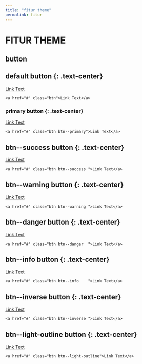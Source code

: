 ```yaml
---
title: "fitur theme"
permalink: fitur
---
```


# FITUR THEME

## button

## default button {: .text-center}
<a href="#" class="btn">Link Text</a>
```
<a href="#" class="btn">Link Text</a>
```

### primary button {: .text-center}
<a href="#" class="btn btn--primary">Link Text</a>
```
<a href="#" class="btn btn--primary">Link Text</a>
```

## btn--success	 button {: .text-center}
<a href="#" class="btn btn--success	">Link Text</a>
```
<a href="#" class="btn btn--success	">Link Text</a>
```

## btn--warning	 button {: .text-center}
<a href="#" class="btn btn--warning">Link Text</a>
```
<a href="#" class="btn btn--warning	">Link Text</a>
```

## btn--danger	 button {: .text-center}
<a href="#" class="btn btn--danger">Link Text</a>
```
<a href="#" class="btn btn--danger	">Link Text</a>
```

## btn--info	 button {: .text-center}
<a href="#" class="btn btn--info">Link Text</a>
```
<a href="#" class="btn btn--info	">Link Text</a>
```

## btn--inverse	 button {: .text-center}
<a href="#" class="btn btn--inverse">Link Text</a>
```
<a href="#" class="btn btn--inverse	">Link Text</a>
```

## btn--light-outline	 button {: .text-center}
<a href="#" class="btn btn--light-outline">Link Text</a>
```
<a href="#" class="btn btn--light-outline">Link Text</a>
```

